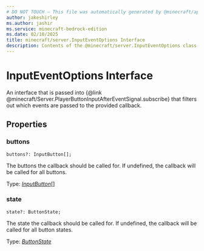 ```yaml
---
# DO NOT TOUCH — This file was automatically generated by @minecraft/api-docs-generator, to report problems file an issue at https://github.com/Mojang/minecraft-scripting-libraries
author: jakeshirley
ms.author: jashir
ms.service: minecraft-bedrock-edition
ms.date: 02/10/2025
title: minecraft/server.InputEventOptions Interface
description: Contents of the @minecraft/server.InputEventOptions class.
---
```

# InputEventOptions Interface

An interface that is passed into {@link @minecraft/Server.PlayerButtonInputAfterEventSignal.subscribe} that filters out which events are passed to the provided callback.

## Properties

### **buttons**
`buttons?: InputButton[];`

The buttons the callback should be called for. If undefined, the callback will be called for all buttons.

Type: [*InputButton*](InputButton.md)[]

### **state**
`state?: ButtonState;`

The state the callback should be called for. If undefined, the callback will be called for all button states.

Type: [*ButtonState*](ButtonState.md)
